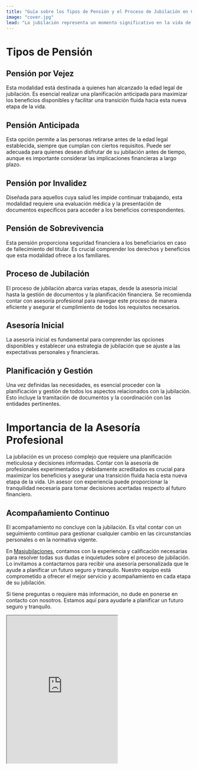 ```yaml
--- 
title: "Guía sobre los Tipos de Pensión y el Proceso de Jubilación en Chile"
image: "cover.jpg" 
lead: "La jubilación representa un momento significativo en la vida de cada persona, y es fundamental entender las diversas modalidades de pensión disponibles para asegurar una transición exitosa. Este artículo examina las principales opciones de pensión en Chile, desde la pensión por vejez hasta la pensión de sobrevivencia, y subraya la importancia de una planificación adecuada y de contar con asesoría profesional para garantizar un futuro financiero seguro."
---
```


# Tipos de Pensión

## Pensión por Vejez  
Esta modalidad está destinada a quienes han alcanzado la edad legal de jubilación. Es esencial realizar una planificación anticipada para maximizar los beneficios disponibles y facilitar una transición fluida hacia esta nueva etapa de la vida.

## Pensión Anticipada 
Esta opción permite a las personas retirarse antes de la edad legal establecida, siempre que cumplan con ciertos requisitos. Puede ser adecuada para quienes desean disfrutar de su jubilación antes de tiempo, aunque es importante considerar las implicaciones financieras a largo plazo.

## Pensión por Invalidez 
Diseñada para aquellos cuya salud les impide continuar trabajando, esta modalidad requiere una evaluación médica y la presentación de documentos específicos para acceder a los beneficios correspondientes.

## Pensión de Sobrevivencia 
Esta pensión proporciona seguridad financiera a los beneficiarios en caso de fallecimiento del titular. Es crucial comprender los derechos y beneficios que esta modalidad ofrece a los familiares.

## Proceso de Jubilación
El proceso de jubilación abarca varias etapas, desde la asesoría inicial hasta la gestión de documentos y la planificación financiera. Se recomienda contar con asesoría profesional para navegar este proceso de manera eficiente y asegurar el cumplimiento de todos los requisitos necesarios.

## Asesoría Inicial 
La asesoría inicial es fundamental para comprender las opciones disponibles y establecer una estrategia de jubilación que se ajuste a las expectativas personales y financieras.

## Planificación y Gestión 
Una vez definidas las necesidades, es esencial proceder con la planificación y gestión de todos los aspectos relacionados con la jubilación. Esto incluye la tramitación de documentos y la coordinación con las entidades pertinentes.

# Importancia de la Asesoría Profesional
La jubilación es un proceso complejo que requiere una planificación meticulosa y decisiones informadas. Contar con la asesoría de profesionales experimentados y debidamente acreditados es crucial para maximizar los beneficios y asegurar una transición fluida hacia esta nueva etapa de la vida. Un asesor con experiencia puede proporcionar la tranquilidad necesaria para tomar decisiones acertadas respecto al futuro financiero.

## Acompañamiento Continuo 
El acompañamiento no concluye con la jubilación. Es vital contar con un seguimiento continuo para gestionar cualquier cambio en las circunstancias personales o en la normativa vigente.

En [Masjubilaciones](https://www.masjubilaciones.cl), contamos con la experiencia y calificación necesarias para resolver todas sus dudas e inquietudes sobre el proceso de jubilación. Lo invitamos a contactarnos para recibir una asesoría personalizada que le ayude a planificar un futuro seguro y tranquilo. Nuestro equipo está comprometido a ofrecer el mejor servicio y acompañamiento en cada etapa de su jubilación.

Si tiene preguntas o requiere más información, no dude en ponerse en contacto con nosotros. Estamos aquí para ayudarle a planificar un futuro seguro y tranquilo.


<iframe class="tiktok-embed rounded shadow-md w-full" height="400" width="300" src="https://www.tiktok.com/player/v1/7435047973433642296?&music_info=0&description=0&controls=1&autoplay=1&rel=0&loop=1" allow="fullscreen" title="TikTok @Masjubilaciones - Modalidades de Pensión">
@Masjubilaciones en TikTok
</iframe>
